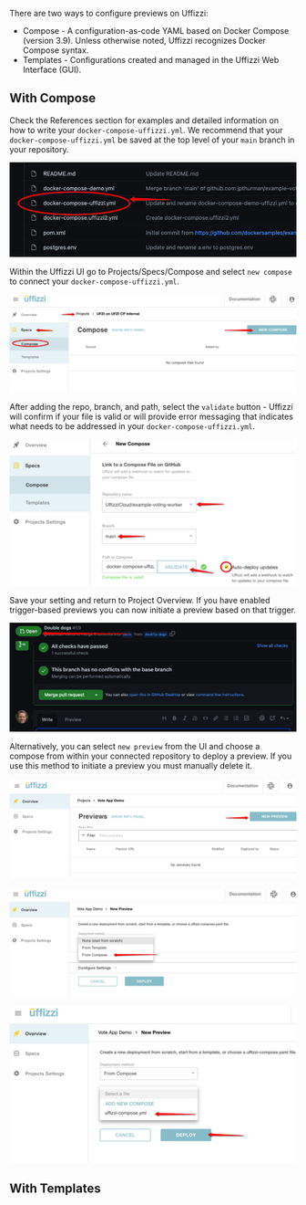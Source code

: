 There are two ways to configure previews on Uffizzi:  

* Compose  - A configuration-as-code YAML based on Docker Compose (version 3.9).
            Unless otherwise noted, Uffizzi recognizes Docker Compose syntax.
* Templates - Configurations created and managed in the Uffizzi Web Interface (GUI).  


## With Compose

Check the References section for examples and detailed information on how to write your `docker-compose-uffizzi.yml`.  We recommend that your `docker-compose-uffizzi.yml` be saved at the top level of your `main` branch in your repository.  

![Screenshot](../assets/images/compose-in-git.png)

Within the Uffizzi UI go to Projects/Specs/Compose and select `new compose` to connect your `docker-compose-uffizzi.yml`.

![Screenshot](../assets/images/compose-one.png)

After adding the repo, branch, and path, select the `validate` button - Uffizzi will confirm if your file is valid or will provide error messaging that indicates what needs to be addressed in your `docker-compose-uffizzi.yml`.

![Screenshot](../assets/images/add-compose.png)

Save your setting and return to Project Overview.  If you have enabled trigger-based previews you can now initiate a preview based on that trigger.  

![Screenshot](../assets/images/open-pr.png)

Alternatively, you can select `new preview` from the UI and choose a compose from within your connected repository to deploy a preview.  If you use this method to initiate a preview you must manually delete it.

![Screenshot](../assets/images/compose-two.png)

![Screenshot](../assets/images/compose-three.png)

![Screenshot](../assets/images/compose-four.png)

## With Templates
